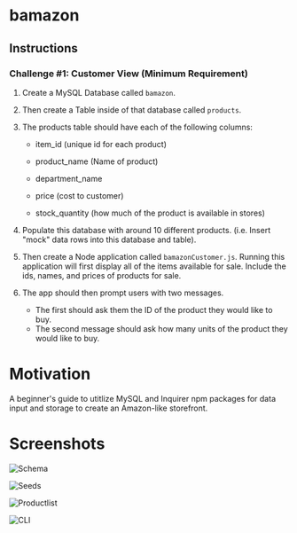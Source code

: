 # bamazon
## Instructions

### Challenge #1: Customer View (Minimum Requirement)

1. Create a MySQL Database called `bamazon`.

2. Then create a Table inside of that database called `products`.

3. The products table should have each of the following columns:

   * item_id (unique id for each product)

   * product_name (Name of product)

   * department_name

   * price (cost to customer)

   * stock_quantity (how much of the product is available in stores)

4. Populate this database with around 10 different products. (i.e. Insert "mock" data rows into this database and table).

5. Then create a Node application called `bamazonCustomer.js`. Running this application will first display all of the items available for sale. Include the ids, names, and prices of products for sale.

6. The app should then prompt users with two messages.

   * The first should ask them the ID of the product they would like to buy.
   * The second message should ask how many units of the product they would like to buy.


# Motivation

A beginner's guide to utitlize MySQL and Inquirer npm packages for data input and storage to create an Amazon-like storefront.

# Screenshots
![Schema](https://user-images.githubusercontent.com/55514757/75814882-7fc3bf80-5d60-11ea-8d4a-7dada154f5e7.png)

![Seeds](https://user-images.githubusercontent.com/55514757/75814681-2b204480-5d60-11ea-8983-24009878a769.png)

![Productlist](https://user-images.githubusercontent.com/55514757/75814895-85210a00-5d60-11ea-8b09-d21898208e80.png)

![CLI](https://user-images.githubusercontent.com/55514757/75814911-8b16eb00-5d60-11ea-8f52-fbb685a3d312.png)

